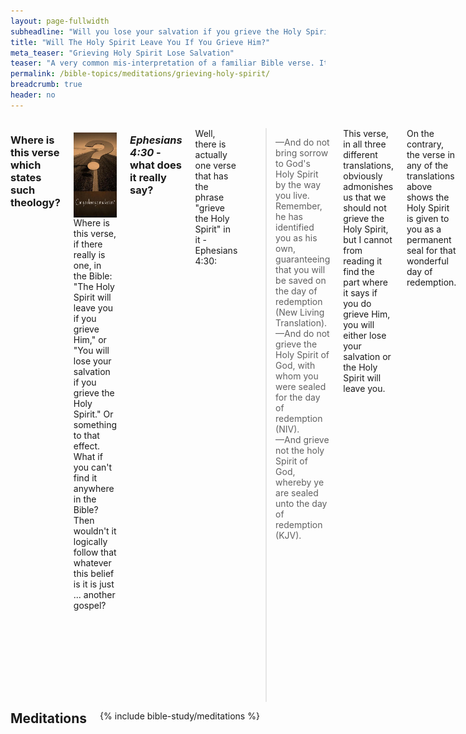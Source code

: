 ```yaml
---
layout: page-fullwidth
subheadline: "Will you lose your salvation if you grieve the Holy Spirit?"
title: "Will The Holy Spirit Leave You If You Grieve Him?"
meta_teaser: "Grieving Holy Spirit Lose Salvation"
teaser: "A very common mis-interpretation of a familiar Bible verse. It is not taught in seminary, but widely preached and accepted by many Christians. What is the impact of this interpretation on a Christian's relationship with God? Is it in harmony with the rest of Scriptures? Let us explore."
permalink: /bible-topics/meditations/grieving-holy-spirit/
breadcrumb: true
header: no
---
```

<!--more-->
<div class="row">
<div class="medium-8 columns" markdown="1">

### Where is this verse which states such theology?

<div>
<p>
<img alt src="/images/lose-salvation.jpg" style="border: 0px none; margin: 7px 15px 0px 0px; max-width: 100%; height: 136px; padding: 0px; float: left;">
Where is this verse, if there really is one, in the Bible: "The Holy Spirit will leave you if you grieve Him," or "You will lose your salvation if you grieve the Holy Spirit." Or something to that effect. What if you can't find it anywhere in the Bible? Then wouldn't it logically follow that whatever this belief is it is just ... another gospel?
</p>
</div>

### <cite>Ephesians 4:30</cite> - what does it really say?

Well, there is actually one verse that has the phrase "grieve the Holy Spirit" in it - Ephesians 4:30:

> &mdash;And do not bring sorrow to God's Holy Spirit by the way you live. Remember, he has identified you as his own, guaranteeing that you will be saved on the day of redemption (New Living Translation).<br />
&mdash;And do not grieve the Holy Spirit of God, with whom you were sealed for the day of redemption (NIV).<br />
&mdash;And grieve not the holy Spirit of God, whereby ye are sealed unto the day of redemption (KJV).

This verse, in all three different translations, obviously admonishes us that we should not grieve the Holy Spirit, but I cannot from reading it find the part where it says if you do grieve Him, you will either lose your salvation or the Holy Spirit will leave you.

On the contrary, the verse in any of the translations above shows the Holy Spirit is given to you as a permanent seal for that wonderful day of redemption.

This verse might be paraphrased for better clarity as follows:

<p class="blockquote">Since God has given you the great seal of the Holy Spirit to guarantee your entry into God's Kingdom, do not grieve Him.</p>

### Our relationship with God as "Abba"

> <sup>6</sup>And because you are sons, God sent the Spirit of his Son into our hearts, who calls <u>“Abba! Father!”</u> <sup>7</sup>So <u>you are no longer a slave but a son</u>, and if you are a son, then you are also an heir through God.
(Ephesians 4:6-7)

These verses preceeded the "grieving the Holy Spirit" verse which shows the kind of relationship we have with God: Father and Son. We are <u>"NO LONGER"</u> slaves but sons. This truth further sets the foundation upon which we can determine that the role of the Holy Spirit as a seal of our redemption is <u>"once for all."</u> It's a done deal.

### Gleaning from human relationship

There is no loving human father who would tell his son "Don't grieve me or I'll disown you." The disobedient son may have to suffer the consequences of his action, either by the father or by society, but his relationship to his father doesn't change. The prodigal son grieved his father greatly, but disowning him was the furthest thing from the father's mind. On the contrary, he daily went to the gate looking longingly toward the horizon hoping to see the familiar figure appearing and running into his loving arms.

God is infinitely more loving and and patient than anyone on earth. Contrary to human fathers who may be both selfish and insecure, God gives us the assurance of our sonship with Him without condition.

> <sup>11</sup>“Which of you fathers, if your son asks for a fish, will give him a snake instead? <sup>12</sup>Or if he asks for an egg, will give him a scorpion? <sup>13</sup>If you then, though you are evil, know how to give good gifts to your children, <u>how much more will your Father in heaven give the Holy Spirit to those who ask him!</u>” (Luke 11:11-13)

Therefore the giving of the Holy Spirit as a seal of redemption is not conditional upon the ability of the believers to not grieving Him -the fact is they all will grieve the Holy Spirit- but rather because they're given such great irrevocable gift they ought to conduct their lives accordingly.

### Seventy times seven

> <sup>21</sup>Then Peter came and said to Him, "Lord, how often shall my brother sin against me and I forgive him? Up to seven times?" <sup>22</sup>Jesus said to him, "I do not say to you, up to seven times, but up to seventy times seven. (Matthew 18:21-22)

In human relationship, one party grieves another is just a fact of life. Even the apostle Paul admits that the good things he wanted to do, he didn't, but instead he did the bad things that he didn't want to do. Do we expect to do better with the Holy Spirit?

Jesus assuaged His disciples in the verse above by showing them the extent of God's forgiveness. If he expected Peter to forgive seventy times seven, wouldn't He be able to forgive 7 hundred million times seven? That was exactly what He did, ahead of time for all the sins of mankind since the beginning of time and to the end of the ages.

And if he did so for the entire human race, how about me? Will he be able to forgive me for grieving His heart? Of course, because if I don't believe so I must be saying Jesus lied. But God cannot lie, and His promise will forever be true.

### The real offense against the Holy Spirit

> <sup>31</sup> For this reason I tell you, people will be forgiven for <u>every sin</u> and <u>blasphemy (NIV: slander)</u>, but the <u>blasphemy against the Spirit</u> will not be forgiven. <sup>32</sup> Whoever speaks a word against the Son of Man will be forgiven. But whoever speaks against the Holy Spirit will not be forgiven, either in this age or in the age to come. (Matthew 12:31-32 - NET Bible)

Every sin can be forgiven, except one: blaspheming, or slandering, the Holy Spirit. We can see clearly that all manner of sins great and small are NOT of the unforgivable one above. All sins grieve the Holy Spirit, but there is only one that in unforgivable. What do you think this sin is? Murder? Adultary? Lustful thoughts? Remaining angry past sunset? Not keeping the Sabbath? Greed? No, none of the above, because Jesus said that <u>every sin</u> is forgivable, except of course the ONLY one. It's eternally important that we know what this unforgivable sin is.

Here's excerpt from the HELPS Word-studies: <span style="color: #008000;">Blasphemy (988 /blasphēmía) "switches" right for wrong (wrong for right), i.e. calls what God disapproves, "right" which "exchanges the truth of God for a lie" (Ro 1:25)</span> (source: <a href="http://biblehub.com/greek/988.htm">Strong's Greek: 988. βλασφημία (blasphémia) -- slander</a>) 

We must keep in mind that blasphemy itself is not unforgivable -read verse 31 above, but blasphemy against the Holy Spirit is. The NIV's translation uses the word <u>slander</u> in place of blasphemy which may give a more accurate contextual meaning. The HELPS Word-studies gives us "<u>switches right for wrong, or conversely wrong for right</u>." All in relation to the Holy Spirit. There is something the Holy Spirit says or does which gets slandered, distorted, its meaning turned upside down, most likely with the intention of rendering it void.

### What is the principal role of the Holy Spirit?

> <sup>7</sup> But I tell you the truth, it is to your advantage that I am going away. For if I do not go away, <u>the Advocate</u> will not come to you, but if I go, I will send him to you. <sup>8</sup> And when he comes, he will <u>prove the world wrong concerning sin and righteousness and judgment</u> - <sup>9</sup> <u>concerning sin, because they do not believe in me</u>; <sup>10</sup> concerning <u>righteousness</u>, because I am going to the Father and you will see me no longer; <sup>11</sup> and concerning <u>judgment</u>, because the ruler of this world has been condemned. (John 16:8-11)

The Advocate in verse 7 above is the Holy Spirit. Jesus explains what He does when He comes, that He will do 3 things, all of which may give us clue as to what action against his purpose may be considered an unforgivable sin.

### Concerning sin

How is the world wrong concerning sin? How are you dealing with sin? In general, Christians or unbelievers alike, we do our best not to sin, not to do the things we shouldn't do, and do the things we should. In the event we fail, we pay for our failures through some sacrifices, confessions, offerings, show remorse, etc. But Jesus said this is the wrong way to deal with sin, because it will be a never-ending treadmill of failures and contrition only to be repeated over and over again.

Jesus pointed out that one of the principal thing the Holy Spirit does is He shows mankind <u>the true definition of sin: not believing in Jesus.</u>

Why is this the truth about sin? Not only men cannot stop sinning, they cannot stop being sinful. Even if they manage to not committing any sin known to man, they cannot rid themselves of their sin nature. If we continue to deal with the problem of sin the way the world does, we'd remain in sin, but if we believe what Jesus said about the Holy Spirit and simply believe in Him, sin will no longer be our master.

### Concerning righteousness

The Bible defines sin as a state of falling short of God's righteousness. We all are in need of this righteousness so our relationship with Him can be restored. Here is where the world, including a large percentage of Christianity, is wrong about how we get that righteousness. In Paul's major epistles he tried to steer the believers from the mistaken notion that they could get that righteousness by the works of the law.

Jesus pointed out the second objective of the Holy Spirit is to correct another wrong idea about how we can get right (righteousness) with God: <u>We get right with God becaused Jesus went to the Father as our Attorney at Law to plead for us that all payment had been paid for</u>. Whatever relationship He has with the Father -and we know it is a Trinity relationship where Jesus and the Father are one- we also inherit that because we are in Christ.

### Concerning judgment

All of mankind awaits the day of reckoning when they must meed the Creator. This is why we came to the foot of the cross in order to face that day not as condemned sinners, but as children of God. And God has provided for us a way out by giving His own Son as a payment for our sin.

Jesus pointed out the third objective of the Holy Spirit is to show us that the dreadful judgement is reserved only for the "ruler of this world," and of course those who belong to him. And we all know that we belong to Christ, therefore <u>judgement is never intended for us</u>.

<p class="blockquote"> <sup>1</sup> There is therefore now <u>no condemnation</u> for those who are in Christ Jesus. <sup>2</sup> For the law of the life-giving Spirit in Christ Jesus has set you free from the law of sin and death. <sup>3</sup> For God achieved what the law could not do because it was weakened through the flesh. By sending his own Son in the likeness of sinful flesh and concerning sin, he condemned sin in the flesh, <sup>4</sup> so that the <u>righteous requirement of the law may be fulfilled in us</u>, who do not walk according to the flesh but according to the Spirit. (Romans 8:1-4)</p> 

### Conclusion

The goal of the Holy Spirit when He comes is -He's already come in the hearts of all who are in Christ- to make sure we understand:

- Sin is: <u>not believing in Jesus</u>
- Righteousness is ours because Jesus is pleading for us at the right hand of God
- Judgment is not for believers, but for the prince of this world and those who belong to him

Those who blaspheme, or slander, the Holy Spirit are those who distort the Holy Spirit's main objective, or minimize the effectiveness of His message. Those are folks who commit the unpardonable sin.

The belief that the grieving of the Holy Spirit is an unforgivable sin is not found in the Bible, and goes against all foundational truths scatered throughout Scriptures. As we have already discussed earlier, if grieving God is truly unforgivable, no one will be saved.

Those who hold such belief may in fact still live under the law, and the law says that "the soul that sins [grieve the Holy Spirit] shall die" (Ezekiel 18:20). And for those who still want to keep the law, James 2:10 says this:

<p class="blockquote">For whoever keeps the whole law and yet stumbles at just one point is guilty of breaking all of it.</p>

It logically follows that those who live by the law, will break the entire law all the time, because as long as you still live in the flesh, you will break some law some time, and based on James 2:10, you are a continual lawbreaker, and you are a Spirit griever all the time.

What a dreadful to relate to God!

To live under grace is the only way to secure our salvation. It is the only way to live for a child of God.To think that there is anything that can render void the power of the cross of Christ is to live in unbelief.

> “<sup>17</sup>Their sins and lawless acts I will remember no more.” <sup>18</sup>And where these have been forgiven, sacrifice for sin is no longer necessary.<br />...<br /><sup>29</sup>How much more severely do you think someone deserves to be punished who has trampled the Son of God underfoot, who has treated as an unholy thing the blood of the covenant that sanctified them, and who has insulted the Spirit of grace? 
(Hebrews 10:17-18; Hebrews 10:29)

{% include bible-study/bible-study-footer %}
</div><!-- /.medium-8.columns -->
<div class="bible-index medium-4 columns">
<h2 style="margin: 0px">Meditations</h2>
        {% include bible-study/meditations %}
</div><!-- /.medium-4.columns -->
</div><!-- /.row -->
